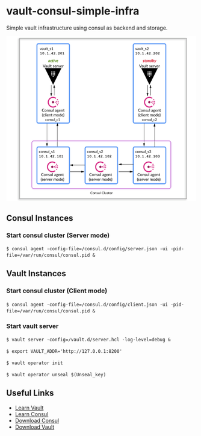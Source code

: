# vault-consul-simple-infra

Simple vault infrastructure using consul as backend and storage.

![vault-ha-consul](./images/vault-ha-consul.png)


## Consul Instances 

### Start consul cluster (Server mode)

```$ consul agent -config-file=/consul.d/config/server.json -ui -pid-file=/var/run/consul/consul.pid &```

## Vault Instances 

### Start consul cluster (Client mode)

```$ consul agent -config-file=/consul.d/config/client.json -ui -pid-file=/var/run/consul/consul.pid &```

### Start vault server

```$ vault server -config=/vault.d/server.hcl -log-level=debug &```

```$ export VAULT_ADDR='http://127.0.0.1:8200'```

```$ vault operator init```

```$ vault operator unseal $(Unseal_key)```


## Useful Links

- [Learn Vault](https://learn.hashicorp.com/vault)
- [Learn Consul](https://learn.hashicorp.com/consul)
- [Download Consul](https://www.consul.io/downloads)
- [Download Vault](https://www.vaultproject.io/downloads)
